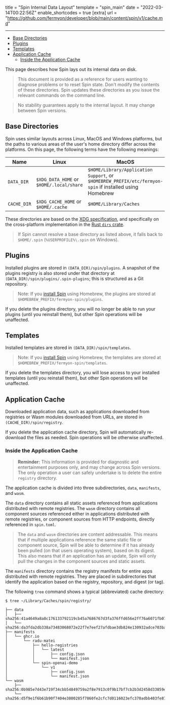 title = "Spin Internal Data Layout"
template = "spin_main"
date = "2022-03-14T00:22:56Z"
enable_shortcodes = true
[extra]
url = "https://github.com/fermyon/developer/blob/main/content/spin/v1/cache.md"

---

- [Base Directories](#base-directories)
- [Plugins](#plugins)
- [Templates](#templates)
- [Application Cache](#application-cache)
  - [Inside the Application Cache](#inside-the-application-cache)

This page describes how Spin lays out its internal data on disk.

> This document is provided as a reference for users wanting to diagnose problems or to reset Spin state. Don't modify the contents of these directories. Spin updates these directories as you issue the relevant commands on the command line.

> No stability guarantees apply to the internal layout. It may change between Spin versions.

## Base Directories

Spin uses similar layouts across Linux, MacOS and Windows platforms, but the paths to various areas of the user's home directory differ across the platforms. On this page, the following terms have the following meanings:

| Name          | Linux                                    | MacOS                                | Windows |
|---------------------|------------------------------------------|--------------------------------------|-------------------|
| `DATA_DIR`    | `$XDG_DATA_HOME` or `$HOME/.local/share` | `$HOME/Library/Application Support`, or `$HOMEBREW_PREFIX/etc/fermyon-spin` if installed using Homebrew  | `%LOCALAPPDATA%` or `%USERPROFILE%\AppData\Local` |
| `CACHE_DIR`   | `$XDG_CACHE_HOME` or `$HOME/.cache`      | `$HOME/Library/Caches`               | `%LOCALAPPDATA%` or `%USERPROFILE%\AppData\Local` |

These directories are based on the [XDG specification](https://specifications.freedesktop.org/basedir-spec/basedir-spec-latest.html), and specifically on the cross-platform implementation in the [Rust `dirs` crate](https://docs.rs/dirs/latest/dirs/).

> If Spin cannot resolve a base directory as listed above, it falls back to `$HOME/.spin` (`%USERPROFILE%\.spin` on Windows).

## Plugins

Installed plugins are stored in `(DATA_DIR)/spin/plugins`.  A snapshot of the plugins registry is also stored under that directory at `(DATA_DIR)/spin/plugins/.spin-plugins`; this is structured as a Git repository.

> Note: If you [install Spin](install) using Homebrew, the plugins are stored at `$HOMEBREW_PREFIX/fermyon-spin/plugins`.

If you delete the plugins directory, you will no longer be able to run your plugins (until you reinstall them), but other Spin operations will be unaffected.

## Templates

Installed templates are stored in `(DATA_DIR)/spin/templates`.

> Note: If you [install Spin](install) using Homebrew, the templates are stored at `$HOMEBREW_PREFIX/fermyon-spin/templates`.

If you delete the templates directory, you will lose access to your installed templates (until you reinstall them), but other Spin operations will be unaffected.

## Application Cache

Downloaded application data, such as applications downloaded from registries or Wasm modules downloaded from URLs, are stored in `(CACHE_DIR)/spin/registry`.

If you delete the application cache directory, Spin will automatically re-download the files as needed.  Spin operations will be otherwise unaffected.

### Inside the Application Cache

> **Reminder:** This information is provided for diagnostic and entertainment purposes only, and may change across Spin versions. The only operation a user can safely undertake is to delete the entire `registry` directory.

The application cache is divided into three subdirectories, `data`, `manifests`, and `wasm`.

The `data` directory contains all static assets referenced from applications distributed with remote registries. The `wasm` directory contains all component sources referenced either in applications distributed with remote registries, or component sources from HTTP endpoints, directly referenced in `spin.toml`.

> The `data` and `wasm` directories are content addressable. This means that if multiple applications reference the same static file or component source, Spin will be able to determine if it has already been pulled (on that users operating system), based on its digest. This also means that if an application has an update, Spin will only pull the changes in the component sources and static assets.

The `manifests` directory contains the registry manifests for entire apps distributed with remote registries. They are placed in subdirectories that identify the application based on the registry, repository, and digest (or tag).

The following `tree` command shows a typical (abbreviated) cache directory:

<!-- @selectiveCpy -->

```console
$ tree ~/Library/Caches/spin/registry/

├── data
│   ├── sha256:41a4649a8a8c176133792119cb45a7686767d3fa376ffd656e2ff76a6071fb07
│   └── sha256:da3fda2db338a73483068072e22f7e7eef27afdbae3db824e130932adce703ba
├── manifests
│   └── ghcr.io
│       └── radu-matei
│           ├── hello-registries
│           │   └── latest
│           │       ├── config.json
│           │       └── manifest.json
│           └── spin-openai-demo
│               └── v1
│                   ├── config.json
│                   └── manifest.json
└── wasm
    ├── sha256:0b985e7d43e719f34cbb54849759a2f8e7913c0f9b17bf7cb2b3d2458d33859e
    └── sha256:d5f9e1f6b61b90f7404e3800285f7860fe2cfc7d0116023efc370adbb403fe87
```
